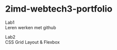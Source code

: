 # 2imd-webtech3-portfolio

Lab1<br>
  Leren werken met github
  
Lab2<br>
  CSS Grid Layout & Flexbox
